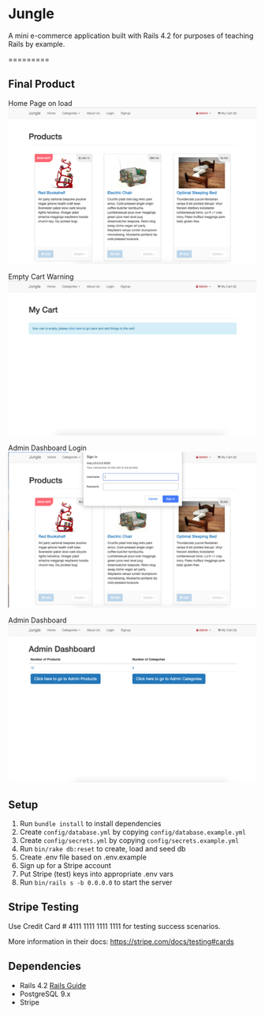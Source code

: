 # Jungle

A mini e-commerce application built with Rails 4.2 for purposes of teaching Rails by example.

=========
## Final Product

Home Page on load ![](https://github.com/Bjam091/jungle-rails/blob/master/public/images/Home%20Page%20with%20Sold%20Out%20Item.png?raw=true)

Empty Cart Warning ![](https://github.com/Bjam091/jungle-rails/blob/master/public/images/Empty%20Cart%20Warning.png?raw=true)

Admin Dashboard Login ![](https://github.com/Bjam091/jungle-rails/blob/master/public/images/Admin%20Page%20locked.png?raw=true)

Admin Dashboard ![](https://github.com/Bjam091/jungle-rails/blob/master/public/images/Admin%20Dashboard.png?raw=true)




## Setup

1. Run `bundle install` to install dependencies
2. Create `config/database.yml` by copying `config/database.example.yml`
3. Create `config/secrets.yml` by copying `config/secrets.example.yml`
4. Run `bin/rake db:reset` to create, load and seed db
5. Create .env file based on .env.example
6. Sign up for a Stripe account
7. Put Stripe (test) keys into appropriate .env vars
8. Run `bin/rails s -b 0.0.0.0` to start the server

## Stripe Testing

Use Credit Card # 4111 1111 1111 1111 for testing success scenarios.

More information in their docs: <https://stripe.com/docs/testing#cards>

## Dependencies

* Rails 4.2 [Rails Guide](http://guides.rubyonrails.org/v4.2/)
* PostgreSQL 9.x
* Stripe
